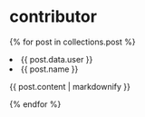 # contributor

{% for post in collections.post %}
  <li>{{ post.data.user }}</li>
  
  <li>{{ post.name }}</li>
  
  <p>{{ post.content | markdownify }}</p>
  
{% endfor %}


